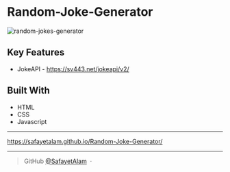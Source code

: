 # Random-Joke-Generator

![random-jokes-generator](https://user-images.githubusercontent.com/86869464/196293748-8241ed52-3286-43a4-bf25-23b0ccc10cf6.png)


## Key Features

* JokeAPI - https://sv443.net/jokeapi/v2/

## Built With

* HTML
* CSS
* Javascript

---

https://safayetalam.github.io/Random-Joke-Generator/

---

> GitHub [@SafayetAlam](https://github.com/SafayetAlam) &nbsp;&middot;&nbsp;
